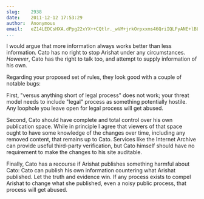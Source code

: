 ```yaml
---
slug:    2938
date:    2011-12-12 17:53:29
author:  Anonymous
email:   eZ14LEDCsHXA.dPpg22xYX++CQtlr._wVM+jrkOrpxxms46QriIQLFyANE+lBL5DBK
...
```


I would argue that more information always works better than less
information.  Cato has no right to stop Arishat under any
circumstances.  <i>However</i>, Cato has the right to talk too, and
attempt to supply information of his own.

Regarding your proposed set of rules, they look good with a couple of
notable bugs:

First, "versus anything short of legal process" does not work; your
threat model needs to include "legal" process as something potentially
hostile.  Any loophole you leave open for legal process will get
abused.

Second, Cato should have complete and total control over his own
publication space.  While in principle I agree that viewers of that
space ought to have some knowledge of the changes over time, including
any removed content, that remains up to Cato.  Services like the
Internet Archive can provide useful third-party verification, but Cato
himself should have no requirement to make the changes to his site
auditable.

Finally, Cato has a recourse if Arishat publishes something harmful
about Cato: Cato can publish his own information countering what
Arishat published.  Let the truth and evidence win.  If any process
exists to compel Arishat to change what she published, even a noisy
public process, that process will get abused.
